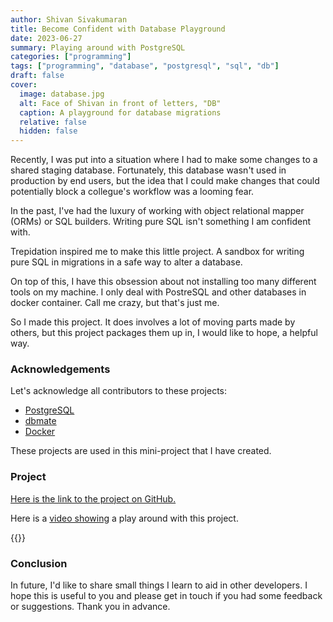 ```yaml
---
author: Shivan Sivakumaran
title: Become Confident with Database Playground
date: 2023-06-27
summary: Playing around with PostgreSQL
categories: ["programming"]
tags: ["programming", "database", "postgresql", "sql", "db"]
draft: false
cover:
  image: database.jpg
  alt: Face of Shivan in front of letters, "DB"
  caption: A playground for database migrations
  relative: false
  hidden: false
---
```


Recently, I was put into a situation where I had to make some changes to a shared staging database. Fortunately, this database wasn't used in production by end users, but the idea that I could make changes that could potentially block a collegue's workflow was a looming fear.

In the past, I've had the luxury of working with object relational mapper (ORMs) or SQL builders. Writing pure SQL isn't something I am confident with.

Trepidation inspired me to make this little project. A sandbox for writing pure SQL in migrations in a safe way to alter a database.

On top of this, I have this obsession about not installing too many different tools on my machine. I only deal with PostreSQL and other databases in docker container. Call me crazy, but that's just me.

So I made this project. It does involves a lot of moving parts made by others, but this project packages them up in, I would like to hope, a helpful way.

### Acknowledgements

Let's acknowledge all contributors to these projects:

- [PostgreSQL](https://www.postgresql.org/)
- [dbmate](https://github.com/amacneil/dbmate)
- [Docker](https://www.docker.com/)

These projects are used in this mini-project that I have created.

### Project

[Here is the link to the project on GitHub.](https://github.com/shivan-s/db-playground)

Here is a [video showing](https://youtu.be/J6YMA63oVFk) a play around with this project.

{{<youtube J6YMA63oVFk>}}

### Conclusion

In future, I'd like to share small things I learn to aid in other developers. I hope this is useful to you and please get in touch if you had some feedback or suggestions. Thank you in advance.
